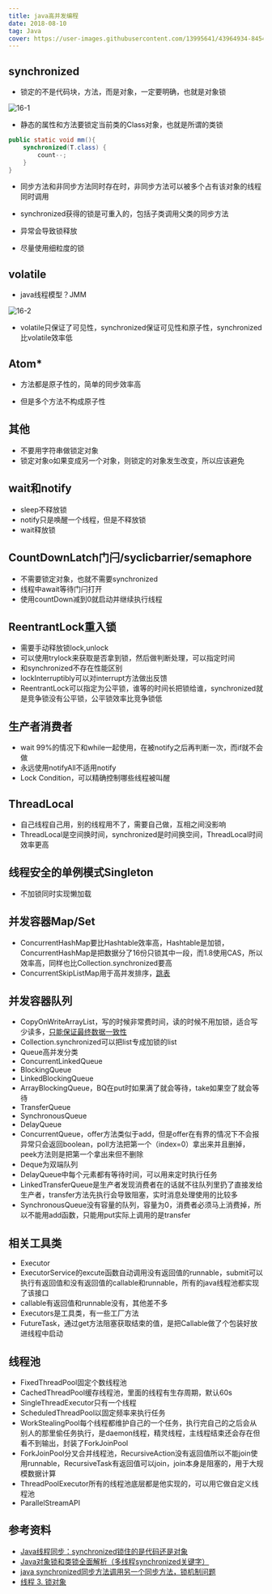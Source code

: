 ```yaml
---
title: java高并发编程
date: 2018-08-10
tag: Java
cover: https://user-images.githubusercontent.com/13995641/43964934-84541acc-9cf0-11e8-96fc-725267b910c4.png
---
```


## synchronized

* 锁定的不是代码块，方法，而是对象，一定要明确，也就是对象锁

![16-1](https://user-images.githubusercontent.com/13995641/43964934-84541acc-9cf0-11e8-96fc-725267b910c4.png)

* 静态的属性和方法要锁定当前类的Class对象，也就是所谓的类锁

```java
public static void mm(){
    synchronized(T.class) {
        count--;
    }
}
```

* 同步方法和非同步方法同时存在时，非同步方法可以被多个占有该对象的线程同时调用

* synchronized获得的锁是可重入的，包括子类调用父类的同步方法

* 异常会导致锁释放

* 尽量使用细粒度的锁

## volatile

* java线程模型？JMM

![16-2](https://user-images.githubusercontent.com/13995641/43964973-9bae7e06-9cf0-11e8-9bac-e5a4c65e175c.png)

* volatile只保证了可见性，synchronized保证可见性和原子性，synchronized比volatile效率低

## Atom*

* 方法都是原子性的，简单的同步效率高

* 但是多个方法不构成原子性

## 其他

* 不要用字符串做锁定对象
* 锁定对象o如果变成另一个对象，则锁定的对象发生改变，所以应该避免

## wait和notify

* sleep不释放锁
* notify只是唤醒一个线程，但是不释放锁
* wait释放锁

## CountDownLatch门闩/syclicbarrier/semaphore

* 不需要锁定对象，也就不需要synchronized
* 线程中await等待门闩打开
* 使用countDown减到0就启动并继续执行线程

## ReentrantLock重入锁

* 需要手动释放锁lock,unlock
* 可以使用trylock来获取是否拿到锁，然后做判断处理，可以指定时间
* 和synchronized不存在性能区别
* lockInterruptibly可以对interrupt方法做出反馈
* ReentrantLock可以指定为公平锁，谁等的时间长把锁给谁，synchronized就是竞争锁没有公平锁，公平锁效率比竞争锁低

## 生产者消费者

* wait 99%的情况下和while一起使用，在被notify之后再判断一次，而if就不会做
* 永远使用notifyAll不适用notify
* Lock Condition，可以精确控制哪些线程被叫醒

## ThreadLocal

* 自己线程自己用，别的线程用不了，需要自己做，互相之间没影响
* ThreadLocal是空间换时间，synchronized是时间换空间，ThreadLocal时间效率更高

## 线程安全的单例模式Singleton

* 不加锁同时实现懒加载

## 并发容器Map/Set

* ConcurrentHashMap要比Hashtable效率高，Hashtable是加锁，ConcurrentHashMap是把数据分了16份只锁其中一段，而1.8使用CAS，所以效率高，同样也比Collection.synchronized要高
* ConcurrentSkipListMap用于高并发排序，[跳表](https://blog.csdn.net/sunxianghuang/article/details/52221913)

## 并发容器队列

* CopyOnWriteArrayList，写的时候非常费时间，读的时候不用加锁，适合写少读多，[只能保证最终数据一致性](https://blog.csdn.net/qq_19431333/article/details/78112904)
* Collection.synchronized可以把list专成加锁的list
* Queue高并发分类
* ConcurrentLinkedQueue
* BlockingQueue
* LinkedBlockingQueue
* ArrayBlockingQueue，BQ在put时如果满了就会等待，take如果空了就会等待
* TransferQueue
* SynchronousQueue
* DelayQueue
* ConcurrentQueue，offer方法类似于add，但是offer在有界的情况下不会报异常只会返回boolean，poll方法把第一个（index=0）拿出来并且删掉，peek方法则是把第一个拿出来但不删除
* Deque为双端队列
* DelayQueue中每个元素都有等待时间，可以用来定时执行任务
* LinkedTransferQueue是生产者发现消费者在的话就不往队列里扔了直接发给生产者，transfer方法先执行会导致阻塞，实时消息处理使用的比较多
* SynchronousQueue没有容量的队列，容量为0，消费者必须马上消费掉，所以不能用add函数，只能用put实际上调用的是transfer

## 相关工具类

* Executor
* ExecutorService的excute函数自动调用没有返回值的runnable，submit可以执行有返回值和没有返回值的callable和runnable，所有的java线程池都实现了该接口
* callable有返回值和runnable没有，其他差不多
* Executors是工具类，有一些工厂方法
* FutureTask，通过get方法阻塞获取结束的值，是把Callable做了个包装好放进线程中启动

## 线程池

* FixedThreadPool固定个数线程池
* CachedThreadPool缓存线程池，里面的线程有生存周期，默认60s
* SingleThreadExecutor只有一个线程
* ScheduledThreadPool以固定频率来执行任务
* WorkStealingPool每个线程都维护自己的一个任务，执行完自己的之后会从别人的那里偷任务执行，是daemon线程，精灵线程，主线程结束还会存在但看不到输出，封装了ForkJoinPool
* ForkJoinPool分叉合并线程池，RecursiveAction没有返回值所以不能join使用runnable，RecursiveTask<T>有返回值可以join，join本身是阻塞的，用于大规模数据计算
* ThreadPoolExecutor所有的线程池底层都是他实现的，可以用它做自定义线程池
* ParallelStreamAPI

## 参考资料

* [Java线程同步：synchronized锁住的是代码还是对象](https://blog.csdn.net/xiao__gui/article/details/8188833)
* [Java对象锁和类锁全面解析（多线程synchronized关键字）](https://blog.csdn.net/u013142781/article/details/51697672)
* [java synchronized同步方法调用另一个同步方法，锁机制问题](https://www.zhihu.com/question/19708552)
* [线程 3. 锁对象](https://www.jianshu.com/p/558bcbb2b300)